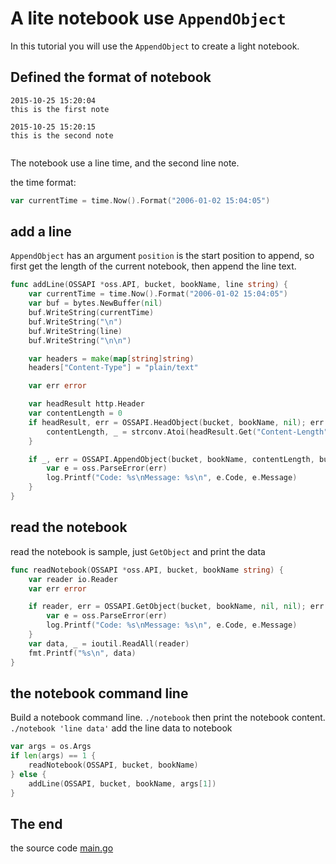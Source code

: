 # A lite notebook use `AppendObject`

In this tutorial you will use the `AppendObject` to create a light notebook.

## Defined the format of notebook

```text
2015-10-25 15:20:04
this is the first note

2015-10-25 15:20:15
this is the second note


```

The notebook use a line time, and the second line note.

the time format:

```go
var currentTime = time.Now().Format("2006-01-02 15:04:05")
```

## add a line

`AppendObject` has an argument `position` is the start position to append, so first get the length of the current notebook,
then append the line text.

```go
func addLine(OSSAPI *oss.API, bucket, bookName, line string) {
	var currentTime = time.Now().Format("2006-01-02 15:04:05")
	var buf = bytes.NewBuffer(nil)
	buf.WriteString(currentTime)
	buf.WriteString("\n")
	buf.WriteString(line)
	buf.WriteString("\n\n")

	var headers = make(map[string]string)
	headers["Content-Type"] = "plain/text"

	var err error

	var headResult http.Header
	var contentLength = 0
	if headResult, err = OSSAPI.HeadObject(bucket, bookName, nil); err == nil {
		contentLength, _ = strconv.Atoi(headResult.Get("Content-Length"))
	}

	if _, err = OSSAPI.AppendObject(bucket, bookName, contentLength, buf, headers); err != nil {
		var e = oss.ParseError(err)
		log.Printf("Code: %s\nMessage: %s\n", e.Code, e.Message)
	}
}
```

## read the notebook

read the notebook is sample, just `GetObject` and print the data

```go
func readNotebook(OSSAPI *oss.API, bucket, bookName string) {
	var reader io.Reader
	var err error

	if reader, err = OSSAPI.GetObject(bucket, bookName, nil, nil); err != nil {
		var e = oss.ParseError(err)
		log.Printf("Code: %s\nMessage: %s\n", e.Code, e.Message)
	}
	var data, _ = ioutil.ReadAll(reader)
	fmt.Printf("%s\n", data)
}
```

## the notebook command line

Build a notebook command line.
`./notebook` then print the notebook content.
`./notebook 'line data'` add the line data to notebook

```go
var args = os.Args
if len(args) == 1 {
	readNotebook(OSSAPI, bucket, bookName)
} else {
	addLine(OSSAPI, bucket, bookName, args[1])
}
```

## The end

the source code [main.go](main.go)

